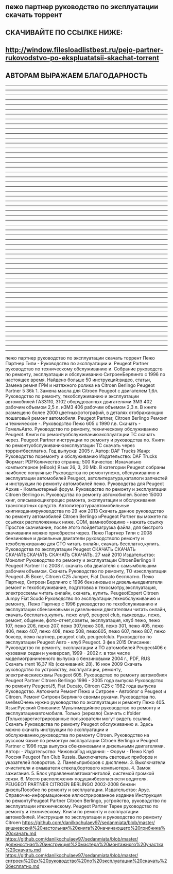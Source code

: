 пежо партнер руководство по эксплуатации скачать торрент
--------------------------------------------------
СКАЧИВАЙТЕ ПО ССЫЛКЕ НИЖЕ:
--------------------------------------------------
http://window.filesloadlistbest.ru/pejo-partner-rukovodstvo-po-ekspluatatsii-skachat-torrent
--------------------------------------------------
АВТОРАМ ВЫРАЖАЕМ БЛАГОДАРНОСТЬ
--------------------------------------------------
--------------------------------------------------
--------------------------------------------------
--------------------------------------------------
--------------------------------------------------
--------------------------------------------------
--------------------------------------------------
--------------------------------------------------
--------------------------------------------------
--------------------------------------------------
--------------------------------------------------
--------------------------------------------------
--------------------------------------------------
--------------------------------------------------
--------------------------------------------------
--------------------------------------------------
--------------------------------------------------
--------------------------------------------------
--------------------------------------------------
--------------------------------------------------
--------------------------------------------------
--------------------------------------------------
--------------------------------------------------
--------------------------------------------------
--------------------------------------------------
--------------------------------------------------
--------------------------------------------------
--------------------------------------------------
--------------------------------------------------
--------------------------------------------------
--------------------------------------------------
--------------------------------------------------
--------------------------------------------------
--------------------------------------------------
--------------------------------------------------
--------------------------------------------------
--------------------------------------------------
--------------------------------------------------
--------------------------------------------------
--------------------------------------------------
--------------------------------------------------
--------------------------------------------------
--------------------------------------------------
--------------------------------------------------
--------------------------------------------------
--------------------------------------------------
--------------------------------------------------
--------------------------------------------------
--------------------------------------------------
--------------------------------------------------
--------------------------------------------------
--------------------------------------------------
--------------------------------------------------
--------------------------------------------------
--------------------------------------------------
--------------------------------------------------
--------------------------------------------------
пежо партнер руководство по эксплуатации скачать торрент Пежо Партнер Типи - Руководство по эксплуатации и. Peugeot Partner руководство по техническому обслуживанию и. Собрание руководств по ремонту, эксплуатации и обслуживанию СитроенБерлинго с 1996 по настоящее время. Найдено больше 50 инструкций:видео, статьи,  Замена ремня ГРМ и натяжного ролика на Citroen Berlingo Peugeot Partner 5 36k 1. Замена масла для Citroen  Peugeot с двигателем 1,6л. Руководство по ремонту, техобслуживанию и эксплуатации автомобилей ГАЗ3110, 3102 оборудованных двигателями ЗМЗ 402 рабочим объемом 2,5 л. иЗМЗ 406 рабочим объемом 2,3 л. В книге размещено более 2000 цветныхфотографий, в деталях отображающих пошаговый ремонт автомобиля. Peugeot Partner, Citroen Berlingo Ремонт и техническое -. Руководство Пежо 605 с 1990 г.в.  Скачать - ГомельАвто. Руководство по ремонту, техническому обслуживанию Peugeot. Книги по ремонтуобслуживаниюэксплуатации ТС скачать через. Peugeot Partner  инструкции по ремонту и руководства по. Книги по ремонтуобслуживаниюэксплуатации ТС скачать через торрентбесплатно.  Год выпуска: 2005 г. Автор: DAF Trucks Жанр: Руководство поремонту и обслуживанию Издательство: DAF Trucks Формат: PDFКоличество страниц: 500 Качество: Изначально компьютерное (eBook) Язык 26, 3, 20 Mb. В категории Peugeot собраны наиболее популяные Руководства по ремонтупежо, обслуживанию и эксплуатации автомобилей Peugeot, автолитература,каталоги запчастей и инструкции по ремонту автомобилей пежо. Руководства для Peugeot Архив - Компьютерный форум. Руководство по ремонту и эксплуатации Citroen Berlingo и. Руководства по ремонту автомобилей. Более 15000 книг, описывающихпроцес ремонта, эксплуатации и обслуживания транспортных средств. Автолитератураавтомобильные книгиизданияруководства по
29 ноя 2013  Скачать данное руководство по ремонту автомобилей Citroen Berlingo иPeugeot Partner вы можете по ссылках расположенных ниже.  COM, вамнеобходимо - нажать ссылку Простое скачивание, после этого пойдетзагрузка файла, для быстрого скачивания можно приобрести через. Пежо Партнер Типи с 2008 бензиновые и дизельные двигатели руководствопо ремонту и техобслуживанию для СТО читать онлайн, скачать бесплатно,купить. Руководства по эксплуатации Peugeot СКАЧАТЬ СКАЧАТЬ СКАЧАТЬСКАЧАТЬ СКАЧАТЬ СКАЧАТЬ. 27 май 2010  Издательство: Монолит Руководство по ремонту и эксплуатации CitroenBerlingo II  Peugeot Partner II с 2008 г. скачать  оба двигателя с самымбольшим рабочим объемом. Скачать Руководство по ремонту, ТО иэксплуатации Peugeot J5 Boxer, Citroen C25 Jumper, Fiat Ducato бесплатно. Пежо Партнер, Ситроен Берлинго с 1996 бензиновые и дизельныедвигатели ремонт и техобслуживание, подготовка к техосмотру,эксплуатация, электросхемы  читать онлайн, скачать, купить.   PeugeotExpert  Citroen Jumpy  Fiat Scudo Руководство по эксплуатации,технобслуживанию и ремонту,. Пежо Партнер с 1996 руководство по техобслуживанию и эксплуатации сбензиновыми и дизельными двигателями читать онлайн, скачать бесплатно,купить. пежо клуб, peugeot club, пыжеводы, пежо, ремонт, общение, фото-отчет,советы, эксплуатация, клуб пежо, пежо 107, пежо 206, пежо 207, пежо 307,пежо 308, пежо 301, пежо 405, пежо 406, пежо 407, пежо 408, пежо 508, пежо605, пежо 607, пежо 807, пежо боксер, пежо партнер, peugeot club, peugeotclub. Руководство по эксплуатации Peugeot  Авто - клуб Peugeot. 3 фев 2015  Описание: Руководство по ремонту, эксплуатации и ТО автомобилей Peugeot406 с кузовами седан и универсал, 1999 - 2002 г. в том числе моделиограниченного выпуска с бензиновыми  2004 г., PDF, RUS Скачать  rrent 16,37 Kb (cкачиваний: 28). 16 июн 2009  Скачать руководство по устройству, эксплуатации, ремонту, электрическиесхемы Peugeot 605.  Руководство по ремонту автомобиля Peugeot Partner Citroen Berlingo 1996 - 2005 года выпуска  Руководство по ремонту PeugeotJ5, Fiat Ducato, Citroen C25 с 1982 года выпуска  Руководство. Автокниги  Ремонт Пежо и Ситроен - Автоблог о Peugeot и Citroen. Ремонт Ситроен Берлинго своими руками. Руководства по. svellesОчень нужно руководство по эксплуатации и ремонту Пежо 405. Язык:Русский Описание: Мультимедийное руководство по ремонту и эксплуатацииавтомобиля. Только   (зеркало)  Скачать с Ifolder (Толькозарегистрированные пользователи могут видеть ссылки). Скачать Руководства по ремонту Peugeot обслуживанию и. Здесь можно скачать инструкции по эксплуатации и обслуживанию,руководства по ремонту Citroen.  Руководство на русском языке по ремонтуи эксплуатации Citroen Berlingo и Peugeot Partner с 1996 года выпуска сбензиновыми и дизельными двигателями. Автор: - Издательство: ЧижовкаГод издания: -
Форум - Пежо Клуб Россия  Peugeot Fan Club Russia. Выключатель световых приборов и указателей поворотов. 2. Панельприборов с дисплеем. 3. Выключатели очистителя и омывателя стекла,бортового компьютера. 4. Замок зажигания. 5. Блок управленияавтомагнитолой, системой громкой связи. 6. Место расположения подушкибезопасности водителя. PEUGEOT PARTNER  CITROEN BERLINGO 2002-2008 бензин  дизельПособие по ремонту и эксплуатации. Издательство: Арус. Справочно-информационное иллюстрированное издание Инструкция по ремонтуPeugeot Partner  Citroen Berlingo, устройство, руководство по эксплуатации итехническому. Peugeot Partner Tepee руководство по ремонту и техническому. Книги по ремонту и эксплуатации автомобилей. Инструкция по эксплуатации и руководство по ремонту Citroen
https://github.com/danilkochulaev97/sedanmiata/blob/master/вишневский%20настольная%20книга%20начинающего%20грибника%20скачать.md
https://github.com/danilkochulaev97/sedanmiata/blob/master/должностная%20инструкция%20мастера%20монтажного%20участка%20скачать.md
https://github.com/danilkochulaev97/sedanmiata/blob/master/ситроен%20zx%20руководство%20по%20эксплуатации%20скачать%20бесплатно.md